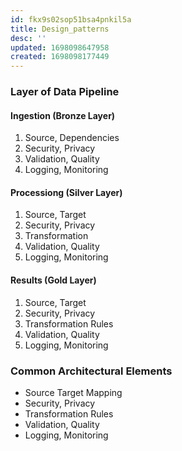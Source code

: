 ```yaml
---
id: fkx9s02sop51bsa4pnkil5a
title: Design_patterns
desc: ''
updated: 1698098647958
created: 1698098177449
---
```


### Layer of Data Pipeline

#### Ingestion (Bronze Layer)
1. Source, Dependencies
2. Security, Privacy
3. Validation, Quality
4. Logging, Monitoring


#### Processiong (Silver Layer)
1. Source, Target
2. Security, Privacy
3. Transformation
4. Validation, Quality
5. Logging, Monitoring

#### Results (Gold Layer)
1. Source, Target
2. Security, Privacy
3. Transformation Rules
4. Validation, Quality
5. Logging, Monitoring

### Common Architectural Elements
- Source Target Mapping
- Security, Privacy
- Transformation Rules
- Validation, Quality
- Logging, Monitoring